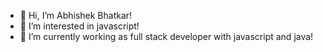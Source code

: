 - 👋 Hi, I’m Abhishek Bhatkar!
- 👀 I’m interested in javascript!
- 🌱 I’m currently working as full stack developer with javascript and java!

